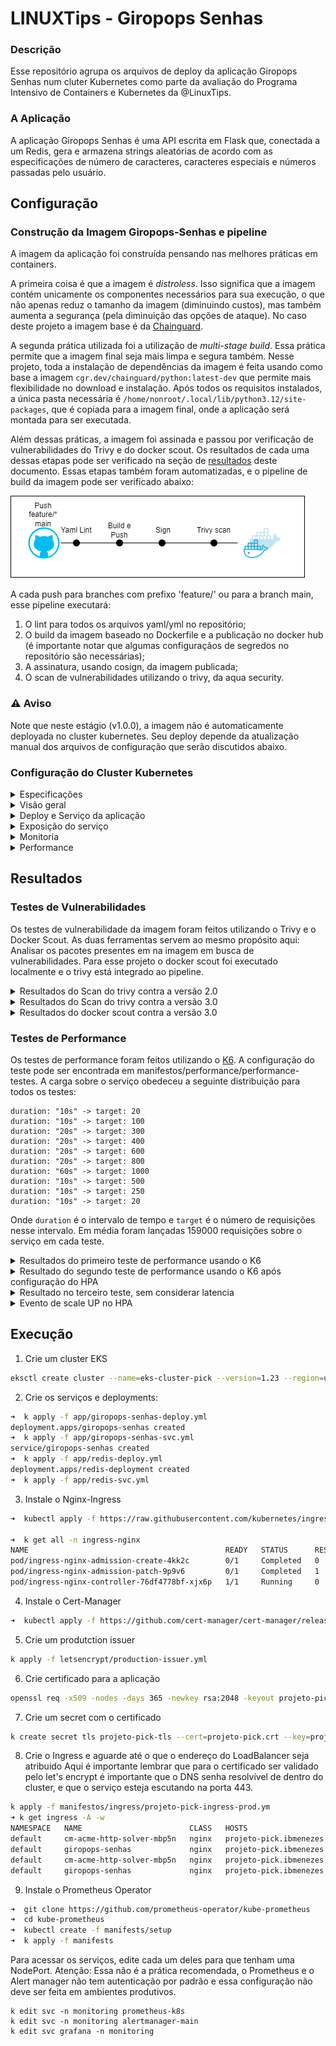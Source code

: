 # LINUXTips - Giropops Senhas

### Descrição
Esse repositório agrupa os arquivos de deploy da aplicação Giropops Senhas num cluter Kubernetes como parte da avaliação do Programa Intensivo de Containers e Kubernetes da @LinuxTips.

### A Aplicação

A aplicação Giropops Senhas é uma API escrita em Flask que, conectada a um Redis, gera e armazena strings aleatórias de acordo com as especificações de número de caracteres, caracteres especiais e números passadas pelo usuário.

## Configuração
### Construção da Imagem Giropops-Senhas e pipeline

A imagem da aplicação foi construída pensando nas melhores práticas em containers. 

A primeira coisa é que a imagem é _distroless_. Isso significa que a imagem contém unicamente os componentes necessários para sua execução, o que não apenas reduz o tamanho da imagem (diminuindo custos), mas também aumenta a segurança (pela diminuição das opções de ataque). No caso deste projeto a imagem base é da [Chainguard](https://edu.chainguard.dev/chainguard/chainguard-images/reference/python/). 

A segunda prática utilizada foi a utilização de _multi-stage build_. Essa prática permite que a imagem final seja mais limpa e segura também. Nesse projeto, toda a instalação de dependências da imagem é feita usando como base a imagem `cgr.dev/chainguard/python:latest-dev` que permite mais flexibilidade no download e instalação. Após todos os requisitos instalados, a única pasta necessária é `/home/nonroot/.local/lib/python3.12/site-packages`, que é copiada para a imagem final, onde a aplicação será montada para ser executada.

Além dessas práticas, a imagem foi assinada e passou por verificação de vulnerabilidades do Trivy e do docker scout. Os resultados de cada uma dessas etapas pode ser verificado na seção de [resultados](#resultados) deste documento. Essas etapas também foram automatizadas, e o pipeline de build da imagem pode ser verificado abaixo:

![github-actions-pipeline](./static/github-actions.png)

A cada push para branches com prefixo 'feature/' ou para a branch main, esse pipeline executará:

1. O lint para todos os arquivos yaml/yml no repositório;
2. O build da imagem baseado no Dockerfile e a publicação no docker hub (é importante notar que algumas configuraçãos de segredos no repositório são necessárias);
3. A assinatura, usando cosign, da imagem publicada;
4. O scan de vulnerabilidades utilizando o trivy, da aqua security.

### :warning: Aviso
Note que neste estágio (v1.0.0), a imagem não é automaticamente deployada no cluster kubernetes. Seu deploy depende da atualização manual dos arquivos de configuração que serão discutidos abaixo.

### Configuração do Cluster Kubernetes


<details>
  <summary>Especificações</summary>
  <br>

Esse projeto foi executado e validado usando o serviço EKS da AWS. Validações em cluster do tipo Kind ou bare metal serão realizadas.

Atualmente a especificação é:

Para o cluster:

- 2 Workers t3.medium
- 1 Control Plane gerenciado pela AWS

Para build automatizado da aplicação:

- Conta no dockerhub
- Repositório no github com acesso ao GitHub Actions

Para builds locais:

- Docker CLI

</details>

<details>
<summary>Visão geral</summary>
<br>
Os componentes da configuração podem ser visualizados em alto nível na imagem abaixo. O passo a passo de como instalar e configurar cada componente pode ser verificado no item [Execução](#execução):

![high-level-overview](./static/high_level_overview.png)
</details>

<details>
<summary>Deploy e Serviço da aplicação</summary>
<br>
Os manifestos de deployment e criação de serviço do giropops-senhas e do redis podem ser encontrados em manifestos/app/.

O destaque do deploy do giropops senhas temos:
- Variável de ambiente REDIS_HOST apontando para o serviço do redis;
- LivenessProbe, executando requisições GET em `/` para validar que o serviço está ativo;
- Limitação e requisição de recursos de CPU e Memória.

Os dois serviços são expostos dentro do cluster com serviços do tipo `ClusterIP` e, para o giropops-senhas, também há um serviço do tipo `NodePort` para troubleshooting.
</details>

<details>
<summary>Exposição do serviço</summary>
<br>

Nesta configuração o serviço está exposto externamente através do Nginx Ingress Controler. Ele atua como um controlador de balanceamento de carga e roteamento, permitindo redirecionamentos e o uso de certificados SSL/TLS em conjunto com o [CertManager](https://cert-manager.io/) e o [Let's Encrypt](https://letsencrypt.org/).

Em manifestos/ingress/ estão os arquivos de configuração do ingress para o ambiente de staging (com certificado não assinado) e para ambiente produtivo (com certificado assinado pelo let's encrypt). Os issuers para cada um desses cenários podem criados com base nos arquivos em letsencrypt/.

</details>

<details>
<summary>Monitoria</summary>
<br>
A monitoração do clusters está sendo feita utilizando o Prometheus Operator. Por padrão a instalação conta com o Prometheus, o Grafana e o AlertManager.

No Prometheus foram criadas duas regras, para o case do número de pods ativos ser 0, e para o caso do número de senhas geradas supere certo threshold (essa regra foi mais para disparar os alertas).

![prometheus_rules](./static/prometheus_rules.png)

Além disso, um service monitor foi criado para a monitoração de métricas do serviço e um pod monitor foi criado para monitoração de métricas do Pod. Todos esses arquivos de configuração podem ser encontrados em manifestos/monitoria/.


![prometheus_pod_monitor](./static/prometheus_pod_monitor.png)

![prometheus_service_monitor](./static/prometheus_service_monitor.png)

Uma vez que as métricas do serviço estavam sendo ingeridas pelo Prometheus, um painel de monitoria foi criado no Grafana.
![grafana_queries](./static/grafana_queries.png)

Foram criadas visualizações para:

1. Uso de memória
![grafana_memory_usage](./static/grafana_memory_usage.png)

2. Status do Serviço
![grafana_service_status](./static/grafana_service_status.png)

3. Número de Senhas geradas
![grafana_senhas_geradas](./static/grafana_senhas_geradas.png)

4. Número de Pods ativos
![grafana_pods_counter](./static/grafana_pods_counter.png)

</details>


<details>
<summary>Performance</summary>
<br>

Para assegurar que a aplicação pode lidar com grandes workloads, foi também configurado um HPA - Horizontal Pod Autoscaler. Ele monitora a utilização de recursos e escala automaticamente (para mais e para menos) o número de pods em execução. No caso deste projeto o HPA está configurado para de CPU e Memória em 50 e 70% respectivamente. A configuração pode ser encontrada em manifestos/performance.

</details>

## Resultados

### Testes de Vulnerabilidades

Os testes de vulnerabilidade da imagem foram feitos utilizando o Trivy e o Docker Scout. As duas ferramentas servem ao mesmo propósito aqui: Analisar os pacotes presentes em na imagem em busca de vulnerabilidades. Para esse projeto o docker scout foi executado localmente e o trivy está integrado ao pipeline.



<details>
<summary>Resultados do Scan do trivy contra a versão 2.0</summary>
<br>

Com os pacotes padrões da aplicação giropops-senhas disponívels na aplicação original foram identificadas três vulnerabilidades. Todas elas já possuem correções.

```
➜  app git:(feature/dockerfile) ✗ sudo trivy image isadora/linuxtips-giropops-senhas:2.0
2023-11-26T10:30:50.893Z        INFO    Vulnerability scanning is enabled
2023-11-26T10:30:50.893Z        INFO    Secret scanning is enabled
2023-11-26T10:30:50.893Z        INFO    If your scanning is slow, please try '--scanners vuln' to disable secret scanning
2023-11-26T10:30:50.893Z        INFO    Please see also https://aquasecurity.github.io/trivy/v0.47/docs/scanner/secret/#recommendation for faster secret detection
2023-11-26T10:30:51.039Z        INFO    Detected OS: wolfi
2023-11-26T10:30:51.039Z        INFO    Detecting Wolfi vulnerabilities...
2023-11-26T10:30:51.043Z        INFO    Number of language-specific files: 1
2023-11-26T10:30:51.048Z        INFO    Detecting python-pkg vulnerabilities...

isadora/linuxtips-giropops-senhas:2.0 (wolfi 20230201)

Total: 0 (UNKNOWN: 0, LOW: 0, MEDIUM: 0, HIGH: 0, CRITICAL: 0)

2023-11-26T10:30:51.049Z        INFO    Table result includes only package filenames. Use '--format json' option to get the full path to the package file.

Python (python-pkg)

Total: 3 (UNKNOWN: 0, LOW: 1, MEDIUM: 1, HIGH: 1, CRITICAL: 0)

┌──────────────────┬────────────────┬──────────┬────────┬───────────────────┬─────────────────────┬────────────────────────────────────────────────────────────┐
│     Library      │ Vulnerability  │ Severity │ Status │ Installed Version │    Fixed Version    │                           Title                            │
├──────────────────┼────────────────┼──────────┼────────┼───────────────────┼─────────────────────┼────────────────────────────────────────────────────────────┤
│ Flask (METADATA) │ CVE-2023-30861 │ HIGH     │ fixed  │ 2.1.1             │ 2.3.2, 2.2.5        │ flask: Possible disclosure of permanent session cookie due │
│                  │                │          │        │                   │                     │ to missing Vary: Cookie...                                 │
│                  │                │          │        │                   │                     │ https://avd.aquasec.com/nvd/cve-2023-30861                 │
├──────────────────┼────────────────┼──────────┤        ├───────────────────┼─────────────────────┼────────────────────────────────────────────────────────────┤
│ redis (METADATA) │ CVE-2023-28859 │ MEDIUM   │        │ 4.5.2             │ 4.5.4, 4.4.4        │ Async command information disclosure                       │
│                  │                │          │        │                   │                     │ https://avd.aquasec.com/nvd/cve-2023-28859                 │
│                  ├────────────────┼──────────┤        │                   ├─────────────────────┼────────────────────────────────────────────────────────────┤
│                  │ CVE-2023-28858 │ LOW      │        │                   │ 4.4.3, 4.5.3, 4.3.6 │ Async command information disclosure                       │
│                  │                │          │        │                   │                     │ https://avd.aquasec.com/nvd/cve-2023-28858                 │
└──────────────────┴────────────────┴──────────┴────────┴───────────────────┴─────────────────────┴────────────────────────────────────────────────────────────┘
```
</details>

<details>
<summary>Resultados do Scan do trivy contra a versão 3.0</summary>
<br>

Uma vez que os pacotes foram atualizados para as versões com correções, nenhuma vulnerabilidade conhecida está presente na imagem giropops-senhas.

```
➜  app git:(feature/dockerfile) ✗ sudo trivy image isadora/linuxtips-giropops-senhas:3.0
2023-11-26T10:33:48.789Z        INFO    Vulnerability scanning is enabled
2023-11-26T10:33:48.789Z        INFO    Secret scanning is enabled
2023-11-26T10:33:48.789Z        INFO    If your scanning is slow, please try '--scanners vuln' to disable secret scanning
2023-11-26T10:33:48.789Z        INFO    Please see also https://aquasecurity.github.io/trivy/v0.47/docs/scanner/secret/#recommendation for faster secret detection
2023-11-26T10:33:50.255Z        INFO    Detected OS: wolfi
2023-11-26T10:33:50.255Z        INFO    Detecting Wolfi vulnerabilities...
2023-11-26T10:33:50.256Z        INFO    Number of language-specific files: 1
2023-11-26T10:33:50.256Z        INFO    Detecting python-pkg vulnerabilities...

isadora/linuxtips-giropops-senhas:3.0 (wolfi 20230201)

Total: 0 (UNKNOWN: 0, LOW: 0, MEDIUM: 0, HIGH: 0, CRITICAL: 0)
```
</details>

<details>
<summary>Resultados do docker scout contra a versão 3.0</summary>
<br>

De forma similar ao Trivy, o docker scout não identificou nenhuma vulnerabilidade na versão 3.0.

```
➜  LINUXtips-giropops-senhas git:(feature/dockerfile) docker scout CVEs isadora/linuxtips-giropops-senhas:3.0
    ...Storing image for indexing
    ✓ Image stored for indexing
    ...Indexing
    ✓ Indexed 39 packages
    ✓ No vulnerable package detected
```

```
                    │             Analyzed Image
────────────────────┼──────────────────────────────────────────
  Target            │  isadora/linuxtips-giropops-senhas:3.0
    digest          │  67d8a6f7edab
    platform        │ linux/amd64
    vulnerabilities │    0C     0H     0M     0L
    size            │ 25 MB
    packages        │ 39
```
</details>


### Testes de Performance

Os testes de performance foram feitos utilizando o [K6](https://k6.io/). A configuração do teste pode ser encontrada em manifestos/performance/performance-testes. 
A carga sobre o serviço obedeceu a seguinte distribuição para todos os testes:

```
duration: "10s" -> target: 20 
duration: "10s" -> target: 100 
duration: "20s" -> target: 300 
duration: "20s" -> target: 400 
duration: "20s" -> target: 600 
duration: "20s" -> target: 800 
duration: "60s" -> target: 1000 
duration: "10s" -> target: 500 
duration: "10s" -> target: 250 
duration: "10s" -> target: 20 
```

Onde `duration` é o intervalo de tempo e `target` é o número de requisições nesse intervalo. Em média foram lançadas 159000 requisições sobre o serviço em cada teste.

<details>
<summary>Resultados do primeiro teste de performance usando o K6</summary>
<br>

No primeiro teste o npumero de requisições foi 149581, com 498 perdidas. Nesse momento o HPA tinha um problema de configuração e não foi capaz de escalar o deployment do giropops-senhas.

```
     ✗ response code was 200
      ↳  99% — ✓ 149581 / ✗ 498

     checks.........................: 99.66% ✓ 149581    ✗ 498
     data_received..................: 2.2 GB 10 MB/s
     data_sent......................: 20 MB  92 kB/s
     http_req_blocked...............: avg=139.49µs min=0s      med=2.28µs   max=157.47ms p(90)=2.5µs   p(95)=3.35µs
     http_req_connecting............: avg=18.7µs   min=0s      med=0s       max=27.67ms  p(90)=0s      p(95)=0s
   ✗ http_req_duration..............: avg=701.81ms min=1.92ms  med=35.5ms   max=1m0s     p(90)=1.49s   p(95)=3.89s
       { expected_response:true }...: avg=573.12ms min=3.45ms  med=35.29ms  max=59.74s   p(90)=1.45s   p(95)=3.76s
   ✓ http_req_failed................: 0.33%  ✓ 498       ✗ 149581
     http_req_receiving.............: avg=909.33µs min=0s      med=468.87µs max=59.26ms  p(90)=1.5ms   p(95)=2.35ms
     http_req_sending...............: avg=42.89µs  min=13.93µs med=39.15µs  max=6.45ms   p(90)=61.96µs p(95)=74.93µs
     http_req_tls_handshaking.......: avg=116.67µs min=0s      med=0s       max=154.91ms p(90)=0s      p(95)=0s
     http_req_waiting...............: avg=700.86ms min=1.87ms  med=34.86ms  max=1m0s     p(90)=1.49s   p(95)=3.89s
     http_reqs......................: 150079 707.59271/s
     iteration_duration.............: avg=702.07ms min=2.35ms  med=35.86ms  max=1m0s     p(90)=1.49s   p(95)=3.89s
     iterations.....................: 150079 707.59271/s
     vus............................: 1      min=1       max=999
     vus_max........................: 1000   min=1000    max=1000


running (3m32.1s), 0000/1000 VUs, 150079 complete and 36 interrupted iterations
breaking ✓ [======================================] 0000/1000 VUs  3m10s
ERRO[0213] thresholds on metrics 'http_req_duration' have been crossed

```
</details>


<details>
<summary>Resultado do segundo teste de performance usando o K6 após configuração do HPA</summary>
<br>

No segundo teste o npumero de requisições foi 158545 , com 29 perdidas. Nesse momento o HPA foi corrigido o número de pods disponíveis foi 5.

```
     ✗ response code was 200
      ↳  99% — ✓ 158545 / ✗ 29

     checks.........................: 99.98% ✓ 158545     ✗ 29
     data_received..................: 2.3 GB 12 MB/s
     data_sent......................: 20 MB  106 kB/s
     http_req_blocked...............: avg=672.88µs min=0s       med=2.27µs   max=566.92ms p(90)=2.51µs  p(95)=3.45µs
     http_req_connecting............: avg=17.33µs  min=0s       med=0s       max=16.92ms  p(90)=0s      p(95)=0s
   ✗ http_req_duration..............: avg=649.8ms  min=3.6ms    med=316.7ms  max=58.98s   p(90)=1.71s   p(95)=2.15s
       { expected_response:true }...: avg=647.16ms min=3.6ms    med=316.68ms max=58.98s   p(90)=1.71s   p(95)=2.15s
   ✓ http_req_failed................: 0.01%  ✓ 29         ✗ 158545
     http_req_receiving.............: avg=1.65ms   min=0s       med=1.15ms   max=79.22ms  p(90)=3.42ms  p(95)=6.96ms
     http_req_sending...............: avg=42.66µs  min=14.49µs  med=36.8µs   max=8.14ms   p(90)=61.43µs p(95)=75.71µs
     http_req_tls_handshaking.......: avg=651.61µs min=0s       med=0s       max=564.3ms  p(90)=0s      p(95)=0s
     http_req_waiting...............: avg=648.11ms min=454.35µs med=314.32ms max=58.97s   p(90)=1.7s    p(95)=2.14s
     http_reqs......................: 158574 834.490291/s
     iteration_duration.............: avg=650.6ms  min=3.7ms    med=317.7ms  max=58.98s   p(90)=1.71s   p(95)=2.15s
     iterations.....................: 158574 834.490291/s
     vus............................: 25     min=2        max=999
     vus_max........................: 1000   min=1000     max=1000
```
</details>


<details>
<summary>Resultado no terceiro teste, sem considerar latencia</summary>
<br>

No segundo teste o npumero de requisições foi 160502, com 15 perdidas. O HPA não reduziu o número de pods durante essa execução e apenas 0,0000000934% das requisições foram perdidas.

```

     checks.........................: 99.99% ✓ 160502     ✗ 15
     data_received..................: 2.3 GB 12 MB/s
     data_sent......................: 21 MB  107 kB/s
     http_req_blocked...............: avg=1.31ms   min=0s      med=2.27µs   max=1.85s    p(90)=2.52µs p(95)=3.52µs
     http_req_connecting............: avg=19.39µs  min=0s      med=0s       max=24.26ms  p(90)=0s     p(95)=0s
     http_req_duration..............: avg=639.9ms  min=3.91ms  med=446.62ms max=55.37s   p(90)=1.23s  p(95)=2.03s
       { expected_response:true }...: avg=637.11ms min=3.91ms  med=446.57ms max=55.37s   p(90)=1.23s  p(95)=2.03s
   ✓ http_req_failed................: 0.00%  ✓ 15         ✗ 160502
     http_req_receiving.............: avg=2.05ms   min=0s      med=1.24ms   max=130.07ms p(90)=5.71ms p(95)=8.23ms
     http_req_sending...............: avg=42.01µs  min=13.56µs med=35.7µs   max=9.01ms   p(90)=61.6µs p(95)=76.02µs
     http_req_tls_handshaking.......: avg=1.28ms   min=0s      med=0s       max=1.85s    p(90)=0s     p(95)=0s
     http_req_waiting...............: avg=637.8ms  min=3.47ms  med=444.08ms max=55.37s   p(90)=1.23s  p(95)=2.03s
     http_reqs......................: 160517 829.880724/s
     iteration_duration.............: avg=641.34ms min=4.02ms  med=447.87ms max=55.37s   p(90)=1.23s  p(95)=2.03s
     iterations.....................: 160517 829.880724/s
     vus............................: 2      min=2        max=999
     vus_max........................: 1000   min=1000     max=1000


running (3m13.4s), 0000/1000 VUs, 160517 complete and 3 interrupted iterations
breaking ✓ [======================================] 0000/1000 VUs  3m10s

```

</details>


<details>
<summary>Evento de scale UP no HPA</summary>
<br>

```
➜  manifestos git:(feature/performance-testes) ✗ k describe hpa giropops-senhas-deployment-hpa
Name:                                                     giropops-senhas-deployment-hpa
Namespace:                                                default
Labels:                                                   <none>
Annotations:                                              <none>
CreationTimestamp:                                        Sun, 03 Dec 2023 19:51:01 +0000
Reference:                                                Deployment/giropops-senhas
Metrics:                                                  ( current / target )
  resource memory on pods  (as a percentage of request):  59% (39926169600m) / 70%
  resource cpu on pods  (as a percentage of request):     0% (1m) / 50%
Min replicas:                                             3
Max replicas:                                             5
Deployment pods:                                          5 current / 5 desired
Conditions:
  Type            Status  Reason               Message
  ----            ------  ------               -------
  AbleToScale     True    ScaleDownStabilized  recent recommendations were higher than current one, applying the highest recent recommendation
  ScalingActive   True    ValidMetricFound     the HPA was able to successfully calculate a replica count from memory resource utilization (percentage of request)
  ScalingLimited  True    TooManyReplicas      the desired replica count is more than the maximum replica count
Events:
  Type    Reason             Age   From                       Message
  ----    ------             ----  ----                       -------
  Normal  SuccessfulRescale  15m   horizontal-pod-autoscaler  New size: 5; reason: cpu resource utilization (percentage of request) above target
```
</details>


## Execução

1. Crie um cluster EKS

```bash 
eksctl create cluster --name=eks-cluster-pick --version=1.23 --region=us-east-1 --nodegroup-name=eks-cluster-pick-nodegroup --node-type=t3.medium --nodes=2 --nodes-min=1 --nodes-max=3 --managed
```

2. Crie os serviços e deployments:
```bash
➜  k apply -f app/giropops-senhas-deploy.yml
deployment.apps/giropops-senhas created
➜  k apply -f app/giropops-senhas-svc.yml
service/giropops-senhas created
➜  k apply -f app/redis-deploy.yml
deployment.apps/redis-deployment created
➜  k apply -f app/redis-svc.yml
```

3. Instale o Nginx-Ingress
```bash
➜  kubectl apply -f https://raw.githubusercontent.com/kubernetes/ingress-nginx/controller-v1.8.2/deploy/static/provider/aws/deploy.yaml

➜  k get all -n ingress-nginx
NAME                                            READY   STATUS      RESTARTS   AGE
pod/ingress-nginx-admission-create-4kk2c        0/1     Completed   0          25s
pod/ingress-nginx-admission-patch-9p9v6         0/1     Completed   1          25s
pod/ingress-nginx-controller-76df4778bf-xjx6p   1/1     Running     0          25s

```

4. Instale o Cert-Manager
```bash
➜  kubectl apply -f https://github.com/cert-manager/cert-manager/releases/download/v1.13.2/cert-manager.yaml

```

5. Crie um produtction issuer
```bash
k apply -f letsencrypt/production-issuer.yml
```

6. Crie certificado para a aplicação
```bash
openssl req -x509 -nodes -days 365 -newkey rsa:2048 -keyout projeto-pick.key -out projeto-pick.crt
```

7. Crie um secret com o certificado 
```bash
k create secret tls projeto-pick-tls --cert=projeto-pick.crt --key=projeto-pick.key
```

8. Crie o Ingress e aguarde até o que o endereço do LoadBalancer seja atribuido
Aqui é importante lembrar que para o certificado ser validado pelo let's encrypt é importante que o DNS senha resolvível de dentro do cluster, e que o serviço esteja escutando na porta 443.
```bash
k apply -f manifestos/ingress/projeto-pick-ingress-prod.ym
➜ k get ingress -A -w
NAMESPACE   NAME                        CLASS   HOSTS                        ADDRESS   PORTS     AGE
default     cm-acme-http-solver-mbp5n   nginx   projeto-pick.ibmenezes.com             80        15s
default     giropops-senhas             nginx   projeto-pick.ibmenezes.com             80, 443   17s
default     cm-acme-http-solver-mbp5n   nginx   projeto-pick.ibmenezes.com   afa24b32d08e042839e13b2c51ddc66e-806f16f55c9c9c6d.elb.us-east-1.amazonaws.com   80        33s
default     giropops-senhas             nginx   projeto-pick.ibmenezes.com   afa24b32d08e042839e13b2c51ddc66e-806f16f55c9c9c6d.elb.us-east-1.amazonaws.com   80, 443   35s
```

9. Instale o Prometheus Operator

```bash
➜  git clone https://github.com/prometheus-operator/kube-prometheus
➜  cd kube-prometheus
➜  kubectl create -f manifests/setup
➜  k apply -f manifests
```

Para acessar os serviços, edite cada um deles para que tenham uma NodePort.
Atenção: Essa não é a prática recomendada, o Prometheus e o Alert manager não tem autenticação por padrão e essa configuração não deve ser feita em ambientes produtivos.


```
k edit svc -n monitoring prometheus-k8s
k edit svc -n monitoring alertmanager-main
k edit svc grafana -n monitoring
```